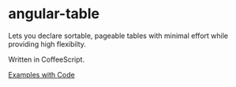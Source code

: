 # angular-table

Lets you declare sortable, pageable tables with minimal effort while providing high flexibilty.

Written in CoffeeScript.

[Examples with Code](http://ssmm.github.io/angular-table/examples.html)
